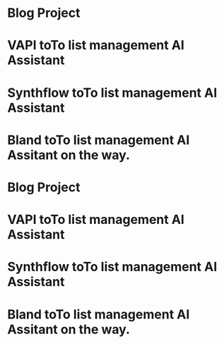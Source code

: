 # Blog Project
# VAPI toTo list management AI Assistant
# Synthflow toTo list management AI Assistant
# Bland toTo list management AI Assitant on the way.

# Blog Project
# VAPI toTo list management AI Assistant
# Synthflow toTo list management AI Assistant
# Bland toTo list management AI Assitant on the way.
